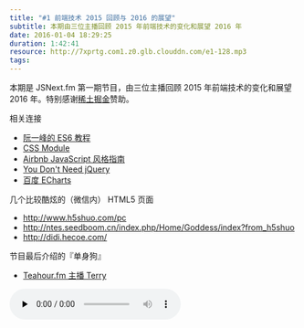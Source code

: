 ```yaml
---
title: "#1 前端技术 2015 回顾与 2016 的展望"
subtitle: 本期由三位主播回顾 2015 年前端技术的变化和展望 2016 年
date: 2016-01-04 18:29:25
duration: 1:42:41
resource: http://7xprtg.com1.z0.glb.clouddn.com/e1-128.mp3
tags:
---
```


本期是 JSNext.fm 第一期节目，由三位主播回顾 2015 年前端技术的变化和展望 2016 年。特别感谢[稀土掘金](http://gold.xitu.io)赞助。

相关连接

- [阮一峰的 ES6 教程](http://es6.ruanyifeng.com)
- [CSS Module](https://github.com/css-modules/css-modules)
- [Airbnb JavaScript 风格指南](https://github.com/airbnb/javascript)
- [You Don't Need jQuery](https://github.com/oneuijs/You-Dont-Need-jQuery)
- [百度 ECharts](http://echarts.baidu.com/)

几个比较酷炫的（微信内） HTML5 页面

- http://www.h5shuo.com/pc
- http://ntes.seedboom.cn/index.php/Home/Goddess/index?from_h5shuo
- http://didi.hecoe.com/

节目最后介绍的『单身狗』

- [Teahour.fm 主播 Terry](http://weibo.com/poshboytl)

<!-- more -->

<audio src="http://7xprtg.com1.z0.glb.clouddn.com/e1-128.mp3" preload="none" controls></audio>
